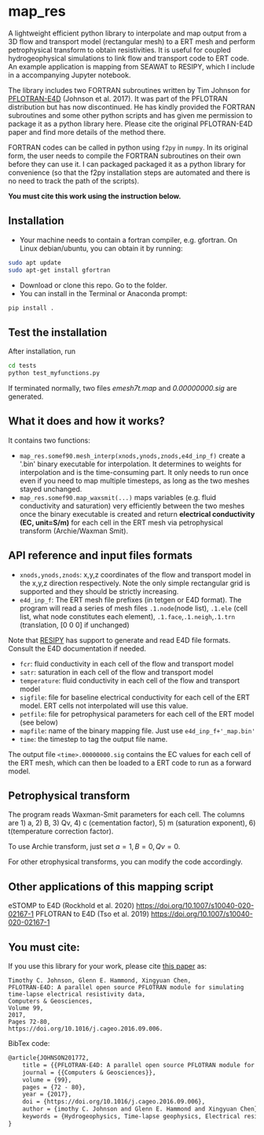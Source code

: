 # map_res
A lightweight efficient python library to interpolate and map output from a 3D flow and transport model (rectangular mesh) to a ERT mesh and perform petrophysical transform to obtain resistivities. It is useful for coupled hydrogeophysical simulations to link flow and transport code to ERT code. An example application is mapping from SEAWAT to RESIPY, which I include in a accompanying Jupyter notebook.

The library includes two FORTRAN subroutines written by Tim Johnson for [PFLOTRAN-E4D](https://doi.org/10.1016/j.cageo.2016.09.006) (Johnson et al. 2017). It was part of the PFLOTRAN distribution but has now discontinued. He has kindly provided the FORTRAN subroutines and some other python scripts and has given me permission to package it as a python library here. Please cite the original PFLOTRAN-E4D paper and find more details of the method there.

FORTRAN codes can be called in python using  `f2py` in `numpy`. In its original form, the user needs to compile the FORTRAN subroutines on their own before they can use it. I can packaged packaged it as a python library for convenience (so that the f2py installation steps are automated and there is no need to track the path of the scripts).

**You must cite this work using the instruction below.**



Installation 
-------------------
- Your machine needs to contain a fortran compiler, e.g. gfortran. On Linux debian/ubuntu, you can obtain it by running:

```sh
sudo apt update
sudo apt-get install gfortran
```
- Download or clone this repo. Go to the folder.
- You can install in the Terminal or Anaconda prompt:
```sh
pip install .
```


Test the installation
---------------------
After installation, run
```sh
cd tests
python test_myfunctions.py
```
If terminated normally, two files *emesh7t.map* and *0.00000000.sig* are generated.

What it does and how it works?
------------------------------------------
It contains two functions:
- `map_res.somef90.mesh_interp(xnods,ynods,znods,e4d_inp_f)` create a '.bin' binary executable for interpolation. It determines to weights for interpolation and is the time-consuming part. It only needs to run once even if you need to map multiple timesteps, as long as the two meshes stayed unchanged.
- `map_res.somef90.map_waxsmit(...)` maps variables (e.g. fluid conductivity and saturation) very efficiently between the two meshes once the binary executable is created and return **electrical conductivity (EC, unit=S/m)** for each cell in the ERT mesh via petrophysical transform (Archie/Waxman Smit).


API reference and input files formats
------------------------------------------

- `xnods,ynods,znods`: x,y,z coordinates of the flow and transport model in the x,y,z direction respectively. Note the only simple rectangular grid is supported and they should be strictly increasing.
- `e4d_inp_f`: The ERT mesh file prefixes (in tetgen or E4D format). The program will read a series of mesh files `.1.node`(node list), `.1.ele` (cell list, what node constitutes each element), `.1.face`,`.1.neigh`,`.1.trn` (translation, [0 0 0] if unchanged)

Note that [RESIPY](https://gitlab.com/hkex/resipy) has support to generate and read E4D file formats. Consult the E4D documentation if needed.

- `fcr`: fluid conductivity in each cell of the flow and transport model
- `satr`: saturation in each cell of the flow and transport model
- `temperature`: fluid conductivity in each cell of the flow and transport model
- `sigfile`: file for baseline electrical conductivity for each cell of the ERT model. ERT cells not interpolated will use this value.
- `petfile`: file for petrophysical parameters for each cell of the ERT model (see below)
- `mapfile`: name of the binary mapping file. Just use `e4d_inp_f+'_map.bin'`
- `time`: the timestep to tag the output file name. 

The output file `<time>.00000000.sig` contains the EC values for each cell of the ERT mesh, which can then be loaded to a ERT code to run as a forward model.


Petrophysical transform
-----------------------
The program reads Waxman-Smit parameters for each cell. The columns are 1) a, 2) B, 3) Qv, 4) c (cementation factor), 5) m (saturation exponent), 6) t(temperature correction factor).

To use Archie transform, just set $a=1, B=0, Qv=0$.

For other etrophysical transforms, you can modify the code accordingly.


Other applications of this mapping script
------------------------------------------

eSTOMP to E4D (Rockhold et al. 2020) https://doi.org/10.1007/s10040-020-02167-1
PFLOTRAN to E4D (Tso et al. 2019) https://doi.org/10.1007/s10040-020-02167-1


You must cite:
------------------
If you use this library for your work, please cite [this paper](https://doi.org/10.1016/j.cageo.2016.09.006) as:

    Timothy C. Johnson, Glenn E. Hammond, Xingyuan Chen,
    PFLOTRAN-E4D: A parallel open source PFLOTRAN module for simulating time-lapse electrical resistivity data,
    Computers & Geosciences,
    Volume 99,
    2017,
    Pages 72-80,
    https://doi.org/10.1016/j.cageo.2016.09.006.

BibTex code:
```latex
@article{JOHNSON201772,
    title = {{PFLOTRAN-E4D: A parallel open source PFLOTRAN module for simulating time-lapse electrical resistivity data}},
    journal = {{Computers & Geosciences}},
    volume = {99},
    pages = {72 - 80},
    year = {2017},
    doi = {https://doi.org/10.1016/j.cageo.2016.09.006},
    author = {imothy C. Johnson and Glenn E. Hammond and Xingyuan Chen},
    keywords = {Hydrogeophysics, Time-lapse geophysics, Electrical resistivity tomography, Groundwater, Simulation, Multi-physics, Parallel, Open-source}
}
```

